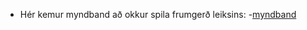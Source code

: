 - Hér kemur myndband að okkur spila frumgerð leiksins:
-[myndband](https://www.youtube.com/watch?v=D0omhGzgDwM&feature=youtu.be&ab_channel=konradgudmundsson)
